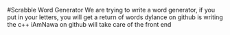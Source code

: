 #Scrabble Word Generator
We are trying to write a word generator,
if you put in your letters, you will get a return of words
dylance on github is writing the c++
iAmNawa on github will take care of the front end
